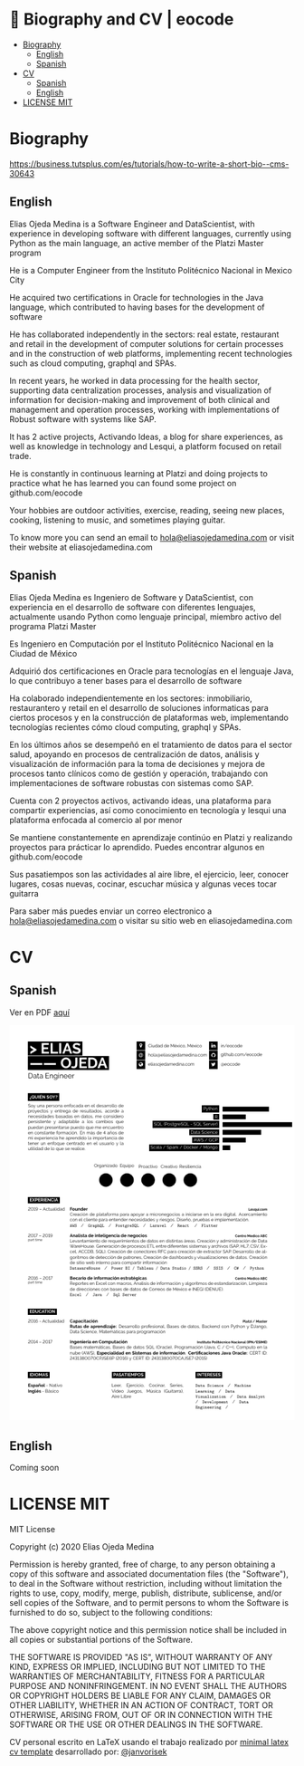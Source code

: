# :page_with_curl: Biography and CV | eocode<!-- omit in toc -->


- [Biography](#biography)
  - [English](#english)
  - [Spanish](#spanish)
- [CV](#cv)
  - [Spanish](#spanish-1)
  - [English](#english-1)
- [LICENSE MIT](#license-mit)

# Biography

https://business.tutsplus.com/es/tutorials/how-to-write-a-short-bio--cms-30643

## English

Elias Ojeda Medina is a Software Engineer and DataScientist, with experience in developing software with different languages, currently using Python as the main language, an active member of the Platzi Master program

He is a Computer Engineer from the Instituto Politécnico Nacional in Mexico City

He acquired two certifications in Oracle for technologies in the Java language, which contributed to having bases for the development of software

He has collaborated independently in the sectors: real estate, restaurant and retail in the development of computer solutions for certain processes and in the construction of web platforms, implementing recent technologies such as cloud computing, graphql and SPAs.

In recent years, he worked in data processing for the health sector, supporting data centralization processes, analysis and visualization of information for decision-making and improvement of both clinical and management and operation processes, working with implementations of Robust software with systems like SAP.

It has 2 active projects, Activando Ideas, a blog for share experiences, as well as knowledge in technology and Lesqui, a platform focused on retail trade.

He is constantly in continuous learning at Platzi and doing projects to practice what he has learned you can found some project on github.com/eocode

Your hobbies are outdoor activities, exercise, reading, seeing new places, cooking, listening to music, and sometimes playing guitar.

To know more you can send an email to hola@eliasojedamedina.com or visit their website at eliasojedamedina.com

## Spanish

Elias Ojeda Medina es Ingeniero de Software y DataScientist, con experiencia en el desarrollo de software con diferentes lenguajes, actualmente usando Python como lenguaje principal, miembro activo del programa Platzi Master

Es Ingeniero en Computación por el Instituto Politécnico Nacional en la Ciudad de México

Adquirió dos certificaciones en Oracle para tecnologías en el lenguaje Java, lo que contribuyo a tener bases para el desarrollo de software

Ha colaborado independientemente en los sectores: inmobiliario, restaurantero y retail en el desarrollo de soluciones informaticas para ciertos procesos y en la construcción de plataformas web, implementando tecnologías recientes cómo cloud computing, graphql y SPAs.

En los últimos años se desempeñó en el tratamiento de datos para el sector salud, apoyando en procesos de centralización de datos, análisis y visualización de información para la toma de decisiones y mejora de procesos tanto clínicos como de gestión y operación, trabajando con implementaciones de software robustas con sistemas como SAP.

Cuenta con 2 proyectos activos, activando ideas, una plataforma para compartir experiencias, así como conocimiento en tecnología y lesqui una plataforma enfocada al comercio al por menor

Se mantiene constantemente en aprendizaje continúo en Platzi y realizando proyectos para prácticar lo aprendido. Puedes encontrar algunos en github.com/eocode

Sus pasatiempos son las actividades al aire libre, el ejercicio, leer, conocer lugares, cosas nuevas, cocinar, escuchar música y algunas veces tocar guitarra

Para saber más puedes enviar un correo electronico a hola@eliasojedamedina.com o visitar su sitio web en eliasojedamedina.com

# CV

## Spanish

Ver en PDF [aquí](/CV-Elias%20Ojeda%20Medina.pdf)

<div align="center">
  <img src="cvscreenshot.png">
</div>

## English

Coming soon

# LICENSE MIT

MIT License

Copyright (c) 2020 Elias Ojeda Medina

Permission is hereby granted, free of charge, to any person obtaining a copy
of this software and associated documentation files (the "Software"), to deal
in the Software without restriction, including without limitation the rights
to use, copy, modify, merge, publish, distribute, sublicense, and/or sell
copies of the Software, and to permit persons to whom the Software is
furnished to do so, subject to the following conditions:

The above copyright notice and this permission notice shall be included in all
copies or substantial portions of the Software.

THE SOFTWARE IS PROVIDED "AS IS", WITHOUT WARRANTY OF ANY KIND, EXPRESS OR
IMPLIED, INCLUDING BUT NOT LIMITED TO THE WARRANTIES OF MERCHANTABILITY,
FITNESS FOR A PARTICULAR PURPOSE AND NONINFRINGEMENT. IN NO EVENT SHALL THE
AUTHORS OR COPYRIGHT HOLDERS BE LIABLE FOR ANY CLAIM, DAMAGES OR OTHER
LIABILITY, WHETHER IN AN ACTION OF CONTRACT, TORT OR OTHERWISE, ARISING FROM,
OUT OF OR IN CONNECTION WITH THE SOFTWARE OR THE USE OR OTHER DEALINGS IN THE
SOFTWARE.

CV personal escrito en LaTeX usando el trabajo realizado por [minimal latex cv template](https://github.com/janvorisek/minimal-latex-cv) desarrollado por: [@janvorisek](https://github.com/janvorisek)
